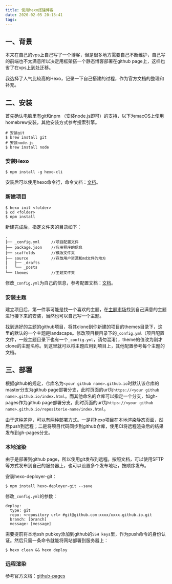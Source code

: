 ```yaml
---
title: 使用hexo搭建博客
date: 2020-02-05 20:13:41
tags:
---
```



## 一、背景

本来在自己的vps上自己写了一个博客，但是很多地方需要自己不断维护，自己写的前端也不太满意所以决定用框架搭一个静态博客部署在github page上，这样也省了在vps上到处迁移。

我选择了人气比较高的Hexo，记录一下自己搭建的过程，作为官方文档的整理和补充。

## 二、安装

首先确认电脑里有git和npm （安装node.js即可）的支持，以下为macOS上使用homebrew安装，其他安装方式参考搜索引擎。

```shell
# 安装git
$ brew install git
# 安装node.js
$ brew install node
```

### 安装Hexo

```shell
$ npm install -g hexo-cli
```

安装后可以使用hexo命令行，命令文档：[文档](https://hexo.io/zh-cn/docs/commands)。

### 新建项目

```shell
$ hexo init <folder>
$ cd <folder>
$ npm install
```

新建完成后，指定文件夹的目录如下：

```shell
.
├── _config.yml     //项目配置文件
├── package.json    //应用程序的信息
├── scaffolds       //模版文件夹
├── source          //存放用户资源和md文件的地方
|   ├── _drafts
|   └── _posts
└── themes          //主题文件夹
```

修改`_config.yml`为自己的信息，参考配置文档：[文档](https://hexo.io/zh-cn/docs/configuration)。

### 安装主题

建立项目后，第一件事可能是找一个喜欢的主题，在[主题市场](https://hexo.io/themes/)找到自己满意的主题进行接下来的安装，当然也可以自己写一个主题。

找到选好的主题的github项目，将其clone到你新建的项目的themes目录下，这里的默认的一个主题是landscape。修改项目根目录下的`_config.yml`（项目配置文件，一般主题目录下也有一个`_config.yml`，请勿混淆），theme的值改为刚才clone的主题名称。到这里就可以将主题应用到项目上，其他配置参考每个主题的文档。

## 三、部署

根据github的规定，仓库名为`<your github name>.github.io`时默认该仓库的master分支为github page部署分支，此时页面的url为`https://<your github name>.github.io/index.html`。而其他命名的仓库可以指定一个分支，如gh-pages作为github page部署分支，此时页面的url为`https://<your github name>.github.io/repositorie-name/index.html`。

由于这种差异，可以有两种部署方式。一是将hexo项目在本地渲染静态页面，然后push到远程；二是将项目代码同步到github仓库，使用CI将远程渲染后的结果发布到gh-pages分支。

### 本地渲染

由于是部署到github page，所以使用git发布到远程。按照文档，可以使用SFTP等方式发布到自己的服务器上，也可以设置多个发布地址，按顺序发布。

安装hexo-deployer-git：

```shell
$ npm install hexo-deployer-git --save
```

修改`_config.yml`的参数：

```shell
deploy:
  type: git
  repo: <repository url> #git@github.com:xxxx/xxxx.github.io.git
  branch: [branch]
  message: [message]
```

需要提前将本地ssh pubkey添加到github的`SSH keys`里，作为push命令的身份认证。然后只需一条命令就能将网站部署到服务器上：

```shell
$ hexo clean && hexo deploy
```

### 远程渲染

参考官方文档：[github-pages](https://hexo.io/zh-cn/docs/github-pages)

